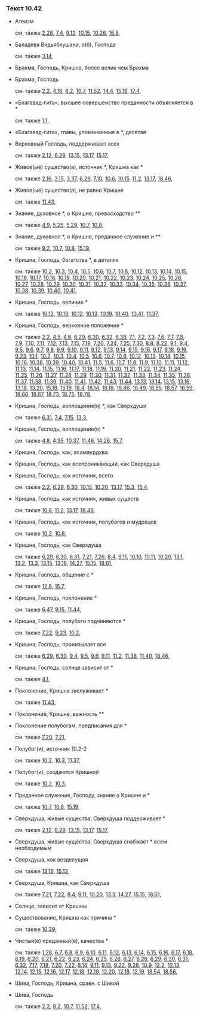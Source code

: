 ### Текст 10.42
	
- Атеизм

	см. также  [2.28](../02/0228.md),  [7.4](../07/0704.md),  [9.12](../09/0912.md),  [10.15](../10/1015.md),  [10.26](../10/1026.md),  [16.8](../16/1608.md), 
	
- Баладева Видьябхушана, о(б), Господе

	см. также  [3.14](../03/0314.md), 
	
- Брахма, Господь, Кришна, более велик чем Брахма

	
- Брахма, Господь

	см. также  [2.2](../02/0202.md),  [4.16](../04/0416.md),  [8.2](../08/0802.md),  [10.7](../10/1007.md),  [11.52](../11/1152.md),  [14.4](../14/1404.md),  [15.16](../15/1516.md),  [17.4](../17/1704.md), 
	
- «Бхагавад-гита», высшее совершенство преданности объясняется в \*

	см. также  [1.1](../01/0101.md), 
	
- «Бхагавад-гита», главы, упоминаемые в \*, десятая

	
- Верховный Господь, поддерживает всех

	см. также  [2.12](../02/0212.md),  [6.29](../06/0629.md),  [13.15](../13/1315.md),  [13.17](../13/1317.md),  [15.17](../15/1517.md), 
	
- Живое(ые) существо(а), источник \*, Кришна как \*

	см. также  [2.16](../02/0216.md),  [3.15](../03/0315.md),  [3.37](../03/0337.md),  [6.29](../06/0629.md),  [7.10](../07/0710.md),  [10.6](../10/1006.md),  [10.15](../10/1015.md),  [11.2](../11/1102.md),  [13.17](../13/1317.md),  [18.46](../18/1846.md), 
	
- Живое(ые) существо(а), не равно Кришне

	см. также  [11.43](../11/1143.md), 
	
- Знание, духовное \*, о Кришне, превосходство \*\*

	см. также  [4.9](../04/0409.md),  [5.25](../05/0525.md),  [5.29](../05/0529.md),  [10.7](../10/1007.md),  [10.8](../10/1008.md), 
	
- Знание, духовное \*, о Кришне, преданное служение и \*\*

	см. также  [9.2](../09/0902.md),  [10.7](../10/1007.md),  [10.8](../10/1008.md),  [15.19](../15/1519.md), 
	
- Кришна, Господь, богатства \*, в деталях

	см. также  [10.2](../10/1002.md),  [10.3](../10/1003.md),  [10.4](../10/1004.md),  [10.5](../10/1005.md),  [10.6](../10/1006.md),  [10.7](../10/1007.md),  [10.8](../10/1008.md),  [10.12](../10/1012.md),  [10.13](../10/1013.md),  [10.14](../10/1014.md),  [10.15](../10/1015.md),  [10.16](../10/1016.md),  [10.17](../10/1017.md),  [10.18](../10/1018.md),  [10.19](../10/1019.md),  [10.20](../10/1020.md),  [10.21](../10/1021.md),  [10.22](../10/1022.md),  [10.23](../10/1023.md),  [10.24](../10/1024.md),  [10.25](../10/1025.md),  [10.26](../10/1026.md),  [10.27](../10/1027.md),  [10.28](../10/1028.md),  [10.29](../10/1029.md),  [10.30](../10/1030.md),  [10.31](../10/1031.md),  [10.32](../10/1032.md),  [10.33](../10/1033.md),  [10.34](../10/1034.md),  [10.35](../10/1035.md),  [10.36](../10/1036.md),  [10.37](../10/1037.md),  [10.38](../10/1038.md),  [10.39](../10/1039.md),  [10.40](../10/1040.md),  [10.41](../10/1041.md), 
	
- Кришна, Господь, величие \*

	см. также  [10.12](../10/1012.md),  [10.13](../10/1013.md),  [10.12](../10/1012.md),  [10.13](../10/1013.md),  [10.19](../10/1019.md),  [10.40](../10/1040.md),  [10.41](../10/1041.md),  [11.37](../11/1137.md), 
	
- Кришна, Господь, верховное положение \*

	см. также  [2.2](../02/0202.md),  [4.5](../04/0405.md),  [4.6](../04/0406.md),  [6.29](../06/0629.md),  [6.30](../06/0630.md),  [6.32](../06/0632.md),  [6.38](../06/0638.md),  [7.1](../07/0701.md),  [7.2](../07/0702.md),  [7.3](../07/0703.md),  [7.6](../07/0706.md),  [7.7](../07/0707.md),  [7.8](../07/0708.md),  [7.9](../07/0709.md),  [7.10](../07/0710.md),  [7.11](../07/0711.md),  [7.12](../07/0712.md),  [7.13](../07/0713.md),  [7.15](../07/0715.md),  [7.19](../07/0719.md),  [7.20](../07/0720.md),  [7.24](../07/0724.md),  [7.25](../07/0725.md),  [7.30](../07/0730.md),  [8.8](../08/0808.md),  [8.22](../08/0822.md),  [9.1](../09/0901.md),  [9.4](../09/0904.md),  [9.5](../09/0905.md),  [9.6](../09/0906.md),  [9.7](../09/0907.md),  [9.8](../09/0908.md),  [9.9](../09/0909.md),  [9.10](../09/0910.md),  [9.11](../09/0911.md),  [9.12](../09/0912.md),  [9.13](../09/0913.md),  [9.14](../09/0914.md),  [9.15](../09/0915.md),  [9.16](../09/0916.md),  [9.17](../09/0917.md),  [9.18](../09/0918.md),  [9.19](../09/0919.md),  [9.23](../09/0923.md),  [10.1](../10/1001.md),  [10.2](../10/1002.md),  [10.3](../10/1003.md),  [10.4](../10/1004.md),  [10.5](../10/1005.md),  [10.6](../10/1006.md),  [10.7](../10/1007.md),  [10.8](../10/1008.md),  [10.12](../10/1012.md),  [10.13](../10/1013.md),  [10.14](../10/1014.md),  [10.15](../10/1015.md),  [10.16](../10/1016.md),  [10.38](../10/1038.md),  [10.39](../10/1039.md),  [10.40](../10/1040.md),  [10.41](../10/1041.md),  [11.5](../11/1105.md),  [11.6](../11/1106.md),  [11.7](../11/1107.md),  [11.8](../11/1108.md),  [11.9](../11/1109.md),  [11.10](../11/1110.md),  [11.11](../11/1111.md),  [11.12](../11/1112.md),  [11.13](../11/1113.md),  [11.14](../11/1114.md),  [11.15](../11/1115.md),  [11.16](../11/1116.md),  [11.17](../11/1117.md),  [11.18](../11/1118.md),  [11.19](../11/1119.md),  [11.20](../11/1120.md),  [11.21](../11/1121.md),  [11.22](../11/1122.md),  [11.23](../11/1123.md),  [11.24](../11/1124.md),  [11.25](../11/1125.md),  [11.26](../11/1126.md),  [11.27](../11/1127.md),  [11.28](../11/1128.md),  [11.29](../11/1129.md),  [11.30](../11/1130.md),  [11.31](../11/1131.md),  [11.32](../11/1132.md),  [11.33](../11/1133.md),  [11.34](../11/1134.md),  [11.35](../11/1135.md),  [11.36](../11/1136.md),  [11.37](../11/1137.md),  [11.38](../11/1138.md),  [11.39](../11/1139.md),  [11.40](../11/1140.md),  [11.41](../11/1141.md),  [11.42](../11/1142.md),  [11.43](../11/1143.md),  [11.44](../11/1144.md),  [13.13](../13/1313.md),  [13.14](../13/1314.md),  [13.15](../13/1315.md),  [13.16](../13/1316.md),  [13.18](../13/1318.md),  [13.20](../13/1320.md),  [15.18](../15/1518.md),  [15.19](../15/1519.md),  [18.4](../18/1804.md),  [18.14](../18/1814.md),  [18.16](../18/1816.md),  [18.46](../18/1846.md),  [18.49](../18/1849.md),  [18.55](../18/1855.md),  [18.57](../18/1857.md),  [18.59](../18/1859.md),  [18.66](../18/1866.md),  [18.67](../18/1867.md),  [18.73](../18/1873.md),  [18.75](../18/1875.md),  [18.78](../18/1878.md), 
	
- Кришна, Господь, воплощение(я) \*, как Сверхдуши

	см. также  [6.31](../06/0631.md),  [7.4](../07/0704.md),  [7.15](../07/0715.md),  [13.3](../13/1303.md), 
	
- Кришна, Господь, воплощение(я) \*

	см. также  [4.8](../04/0408.md),  [4.35](../04/0435.md),  [10.37](../10/1037.md),  [11.46](../11/1146.md),  [14.26](../14/1426.md),  [15.7](../15/1507.md), 
	
- Кришна, Господь, как, асамаурдхва

	
- Кришна, Господь, как всепроникающий, как Сверхдуша

	
- Кришна, Господь, как источник, всего

	см. также  [2.2](../02/0202.md),  [6.29](../06/0629.md),  [6.30](../06/0630.md),  [10.15](../10/1015.md),  [10.20](../10/1020.md),  [13.17](../13/1317.md),  [15.3](../15/1503.md),  [15.4](../15/1504.md), 
	
- Кришна, Господь, как источник, живых существ

	см. также  [10.6](../10/1006.md),  [11.2](../11/1102.md),  [13.17](../13/1317.md),  [18.46](../18/1846.md), 
	
- Кришна, Господь, как источник, полубогов и мудрецов

	см. также  [10.2](../10/1002.md),  [10.8](../10/1008.md), 
	
- Кришна, Господь, как Сверхдуша

	см. также  [6.29](../06/0629.md),  [6.30](../06/0630.md),  [6.31](../06/0631.md),  [7.21](../07/0721.md),  [7.26](../07/0726.md),  [8.4](../08/0804.md),  [9.11](../09/0911.md),  [10.10](../10/1010.md),  [10.11](../10/1011.md),  [10.20](../10/1020.md),  [13.1](../13/1301.md),  [13.2](../13/1302.md),  [13.3](../13/1303.md),  [13.15](../13/1315.md),  [13.16](../13/1316.md),  [14.27](../14/1427.md),  [15.15](../15/1515.md),  [18.61](../18/1861.md), 
	
- Кришна, Господь, общение с \*

	см. также  [12.8](../12/1208.md),  [15.7](../15/1507.md), 
	
- Кришна, Господь, поклонение \*

	см. также  [6.47](../06/0647.md),  [9.15](../09/0915.md),  [11.44](../11/1144.md), 
	
- Кришна, Господь, полубоги подчиняются \*

	см. также  [7.22](../07/0722.md),  [9.23](../09/0923.md),  [10.2](../10/1002.md), 
	
- Кришна, Господь, пронизывает все

	см. также  [6.29](../06/0629.md),  [6.30](../06/0630.md),  [9.4](../09/0904.md),  [9.5](../09/0905.md),  [9.6](../09/0906.md),  [9.11](../09/0911.md),  [11.2](../11/1102.md),  [11.38](../11/1138.md),  [11.40](../11/1140.md),  [18.46](../18/1846.md), 
	
- Кришна, Господь, солнце зависит от \*

	см. также  [4.1](../04/0401.md), 
	
- Поклонение, Кришна заслуживает \*

	см. также  [11.43](../11/1143.md), 
	
- Поклонение, Кришне, важность \*\*

	
- Поклонение полубогам, предписания для \*

	см. также  [7.20](../07/0720.md),  [7.21](../07/0721.md), 
	
- Полубог(и), источник 10.2-2

	см. также  [10.2](../10/1002.md),  [10.3](../10/1003.md),  [11.37](../11/1137.md), 
	
- Полубог(и), создаются Кришной

	см. также  [10.2](../10/1002.md),  [10.3](../10/1003.md), 
	
- Преданное служение, Господу, знание о Кришне и \*

	см. также  [10.7](../10/1007.md),  [10.8](../10/1008.md),  [15.19](../15/1519.md), 
	
- Сверхдуша, живые существа, Сверхдуша поддерживает \*

	см. также  [2.12](../02/0212.md),  [6.29](../06/0629.md),  [13.15](../13/1315.md),  [13.17](../13/1317.md),  [15.17](../15/1517.md), 
	
- Сверхдуша, живые существа, Сверхдуша снабжает \* всем необходимым

	
- Сверхдуша, как вездесущая

	см. также  [13.16](../13/1316.md),  [15.13](../15/1513.md), 
	
- Сверхдуша, Кришна, как Сверхдуша

	см. также  [7.21](../07/0721.md),  [7.22](../07/0722.md),  [8.4](../08/0804.md),  [9.11](../09/0911.md),  [10.20](../10/1020.md),  [13.3](../13/1303.md),  [14.27](../14/1427.md),  [15.15](../15/1515.md),  [18.61](../18/1861.md), 
	
- Солнце, зависит от Кришны

	
- Существование, Кришна как причина \*

	см. также  [10.39](../10/1039.md), 
	
- Чистый(е) преданный(е), качества \*

	см. также  [1.28](../01/0128.md),  [6.7](../06/0607.md),  [6.8](../06/0608.md),  [6.9](../06/0609.md),  [6.10](../06/0610.md),  [6.11](../06/0611.md),  [6.12](../06/0612.md),  [6.13](../06/0613.md),  [6.14](../06/0614.md),  [6.15](../06/0615.md),  [6.16](../06/0616.md),  [6.17](../06/0617.md),  [6.18](../06/0618.md),  [6.19](../06/0619.md),  [6.20](../06/0620.md),  [6.21](../06/0621.md),  [6.22](../06/0622.md),  [6.23](../06/0623.md),  [6.24](../06/0624.md),  [6.25](../06/0625.md),  [6.26](../06/0626.md),  [6.27](../06/0627.md),  [6.28](../06/0628.md),  [6.29](../06/0629.md),  [6.30](../06/0630.md),  [6.31](../06/0631.md),  [6.32](../06/0632.md),  [7.17](../07/0717.md),  [7.18](../07/0718.md),  [7.20](../07/0720.md),  [7.22](../07/0722.md),  [8.14](../08/0814.md),  [9.11](../09/0911.md),  [9.13](../09/0913.md),  [9.22](../09/0922.md),  [9.28](../09/0928.md),  [10.9](../10/1009.md),  [12.2](../12/1202.md),  [12.13](../12/1213.md),  [12.14](../12/1214.md),  [12.15](../12/1215.md),  [12.16](../12/1216.md),  [12.17](../12/1217.md),  [12.18](../12/1218.md),  [12.19](../12/1219.md),  [12.20](../12/1220.md),  [12.18](../12/1218.md),  [12.19](../12/1219.md),  [18.54](../18/1854.md),  [18.56](../18/1856.md), 
	
- Шива, Господь, Кришна, сравн. с Шивой

	
- Шива, Господь

	см. также  [2.2](../02/0202.md),  [8.2](../08/0802.md),  [10.7](../10/1007.md),  [11.52](../11/1152.md),  [17.4](../17/1704.md), 
